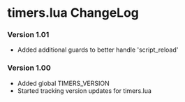 # timers.lua ChangeLog

### Version 1.01
- Added additional guards to better handle 'script_reload' 

### Version 1.00
- Added global TIMERS_VERSION
- Started tracking version updates for timers.lua